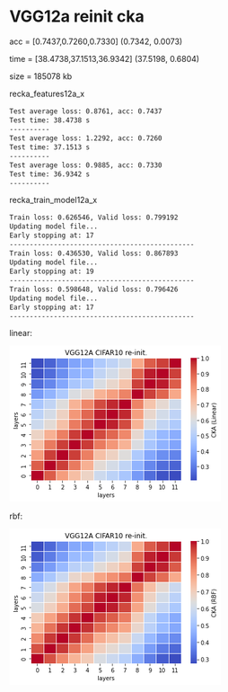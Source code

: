 # VGG12a reinit cka
acc = [0.7437,0.7260,0.7330]  (0.7342, 0.0073)

time = [38.4738,37.1513,36.9342]  (37.5198, 0.6804)

size = 185078 kb

recka_features12a_x
```
Test average loss: 0.8761, acc: 0.7437
Test time: 38.4738 s
----------
Test average loss: 1.2292, acc: 0.7260
Test time: 37.1513 s
----------
Test average loss: 0.9885, acc: 0.7330
Test time: 36.9342 s
----------
```

recka_train_model12a_x
```
Train loss: 0.626546, Valid loss: 0.799192
Updating model file...
Early stopping at: 17
----------------------------------------------
Train loss: 0.436530, Valid loss: 0.867893
Updating model file...
Early stopping at: 19
----------------------------------------------
Train loss: 0.598648, Valid loss: 0.796426
Updating model file...
Early stopping at: 17
----------------------------------------------
```

linear:

![recka12alinear](recka12alinear.png)

rbf:

![recka12arbf](recka12arbf.png)
